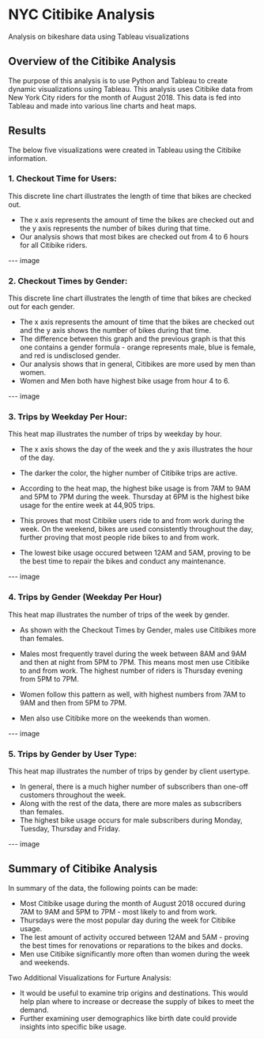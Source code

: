 # NYC Citibike Analysis
Analysis on bikeshare data using Tableau visualizations

## Overview of the Citibike Analysis
The purpose of this analysis is to use Python and Tableau to create dynamic visualizations using Tableau. This analysis uses Citibike data from New York City riders for the month of August 2018. This data is fed into Tableau and made into various line charts and heat maps. 

## Results 
The below five visualizations were created in Tableau using the Citibike information. 

### 1. Checkout Time for Users: 

This discrete line chart illustrates the length of time that bikes are checked out. 

- The x axis represents the amount of time the bikes are checked out and the y axis represents the number of bikes during that time. 
- Our analysis shows that most bikes are checked out from 4 to 6 hours for all Citibike riders.

--- image 

### 2. Checkout Times by Gender: 

This discrete line chart illustrates the length of time that bikes are checked out for each gender. 

- The x axis represents the amount of time that the bikes are checked out and the y axis shows the number of bikes during that time. 
- The difference between this graph and the previous graph is that this one contains a gender formula - orange represents male, blue is female, and red is undisclosed gender. 
- Our analysis shows that in general, Citibikes are more used by men than women. 
- Women and Men both have highest bike usage from hour 4 to 6. 

--- image

### 3. Trips by Weekday Per Hour: 

This heat map illustrates the number of trips by weekday by hour. 

- The x axis shows the day of the week and the y axis illustrates the hour of the day. 
- The darker the color, the higher number of Citibike trips are active. 

- According to the heat map, the highest bike usage is from 7AM to 9AM and 5PM to 7PM during the week. Thursday at 6PM is the highest bike usage for the entire week at 44,905 trips. 
- This proves that most Citibike users ride to and from work during the week. On the weekend, bikes are used consistently throughout the day, further proving that most people ride bikes to and from work. 
- The lowest bike usage occured between 12AM and 5AM, proving to be the best time to repair the bikes and conduct any maintenance.

--- image 

### 4. Trips by Gender (Weekday Per Hour)

This heat map illustrates the number of trips of the week by gender. 

- As shown with the Checkout Times by Gender, males use Citibikes more than females. 

- Males most frequently travel during the week between 8AM and 9AM and then at night from 5PM to 7PM. This means most men use Citibike to and from work. The highest number of riders is Thursday evening from 5PM to 7PM. 
- Women follow this pattern as well, with highest numbers from 7AM to 9AM and then from 5PM to 7PM. 
- Men also use Citibike more on the weekends than women.

--- image

### 5. Trips by Gender by User Type: 

This heat map illustrates the number of trips by gender by client usertype. 

- In general, there is a much higher number of subscribers than one-off customers throughout the week. 
- Along with the rest of the data, there are more males as subscribers than females. 
- The highest bike usage occurs for male subscribers during Monday, Tuesday, Thursday and Friday. 

--- image 

## Summary of Citibike Analysis

In summary of the data, the following points can be made: 

- Most Citibike usage during the month of August 2018 occured during 7AM to 9AM and 5PM to 7PM - most likely to and from work. 
- Thursdays were the most popular day during the week for Citibike usage. 
- The lest amount of activity occured between 12AM and 5AM - proving the best times for renovations or reparations to the bikes and docks. 
- Men use Citibike significantly more often than women during the week and weekends. 

Two Additional Visualizations for Furture Analysis: 

- It would be useful to examine trip origins and destinations. This would help plan where to increase or decrease the supply of bikes to meet the demand. 
- Further examining user demographics like birth date could provide insights into specific bike usage. 
